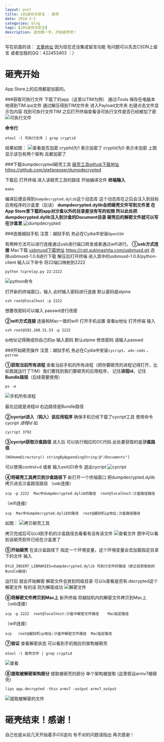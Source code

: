 ```yaml
---
layout: post
title: iOS逆向与安全 - 砸壳
date: 2018-3-2
categories: blog
tags: [iOS逆向与安全]
description: 逆向第一步，开始砸壳吧！
---
```


写在前面的话：
[文章地址](http://blog.csdn.net/boring_cat/article/details/79422086)
因为现在还没集成留言功能 有问题可以先去CSDN上留言 或者加我的QQ：422453403  ：）


# 砸壳开始
App Store上的应用都是加密的。

###获取可执行文件
下载了的app（这里以TIM为例） 通过iTools 保存在电脑本地得到TIM.ipa文件 通过解压得到TIM文件夹 进入Payload文件夹 右键点击文件显示包内容 找到可执行文件TIM 之后打开终端查看该可执行文件是否已经被加了密
![可执行文件](http://img.blog.csdn.net/20180302143737449?watermark/2/text/aHR0cDovL2Jsb2cuY3Nkbi5uZXQvYm9yaW5nX2NhdA==/font/5a6L5L2T/fontsize/400/fill/I0JBQkFCMA==/dissolve/70)

**命令行**
```
otool -l 可执行文件 | grep cryptid
```
结果如图：
![查看是否加密](http://img.blog.csdn.net/20180302143800872?watermark/2/text/aHR0cDovL2Jsb2cuY3Nkbi5uZXQvYm9yaW5nX2NhdA==/font/5a6L5L2T/fontsize/400/fill/I0JBQkFCMA==/dissolve/70)
cryptid为1  表示加密了  cryptid为0  表示未加密
上图显示该包有两个架构 且都加密了

###下载dumpdecrypted砸壳工具
[砸壳工具github下载地址](https://github.com/stefanesser/dumpdecrypted)
https://github.com/stefanesser/dumpdecrypted

下载后 打开终端 进入该砸壳工具的路径 开始编译文件
**终端输入**
```
make
```
编译后便会得到`dumpdecrypted.dylib`这个动态库 这个动态库在之后会注入到目标应用程序的沙盒里（后话） **dumpdecrypted.dylib会把砸壳文件写到文件里 在App Store里下载的app对沙盒以外的目录是没有写的权限 所以此处把dumpdecrypted.dylib注入到沙盒的Document目录 砸壳后的解密文件就可以写在沙盒里**
![dumpdecrypted](http://img.blog.csdn.net/20180302144812533?watermark/2/text/aHR0cDovL2Jsb2cuY3Nkbi5uZXQvYm9yaW5nX2NhdA==/font/5a6L5L2T/fontsize/400/fill/I0JBQkFCMA==/dissolve/70)


###连接越狱手机
注意：越狱手机 务必在Cydia中安装`OpenSSH`

有两种方法可以进行连接通过usb进行端口转发或者通过wifi进行。
**①usb方式连接**
Mac下载
[usbmuxd下载地址](https://cgit.sukimashita.com/usbmuxd.git)
https://cgit.sukimashita.com/usbmuxd.git
选择usbmuxd-1.0.8进行下载 解压后打开终端 进入其中的usbmuxd-1.0.8/python-client 输入以下命令 将22端口映射到2222
```
python tcprelay.py 22:2222
```
![python命令](http://img.blog.csdn.net/20180302150633851?watermark/2/text/aHR0cDovL2Jsb2cuY3Nkbi5uZXQvYm9yaW5nX2NhdA==/font/5a6L5L2T/fontsize/400/fill/I0JBQkFCMA==/dissolve/70)

打开新的终端窗口，输入 此时输入密码进行连接 默认密码是alpine
```
ssh root@localhost -p 2222
```
想要改密码可以输入 passwd进行改密

**②wifi方式连接**
连接和Mac一致的wifi 打开手机设置 查看ip地址
打开终端 输入
```
ssh root@192.168.31.53 -p 2222
```
ip地址记得换成你自己的ip
输入密码 默认alpine  修改密码 请输入passwd


###开始砸壳操作
注意：越狱手机 务必在Cydia中安装`cycript`、`adv-cmds` 、`pstree`

**①获取当前所有进程**
查看当前手机的所有进程（把你要砸壳的进程记得打开，比如我就运行了TIM）我们要找到我们要砸壳的应用程序， 记住**进程id**，记住**Bundle路径**（后续需要使用）
```
ps -e
```
![手机所有进程](http://img.blog.csdn.net/20180302151508637?watermark/2/text/aHR0cDovL2Jsb2cuY3Nkbi5uZXQvYm9yaW5nX2NhdA==/font/5a6L5L2T/fontsize/400/fill/I0JBQkFCMA==/dissolve/70)

最左边就是进程id  右边路径是Bundle路径

**②cycript进入（钩入）该应用程序**
确保手机已经下载了cycript工具 使用命令*cycript 进程id*
如
```
cycript 3792
```
**③cycript获取沙盒路径**
进入后 可以执行相应的OC代码 此处要获取的是**沙盒路径**
```
[NSHomeDirectory() stringByAppendingString:@"/Documents"]
```
可以使用control+d  或者 输入exit(0)命令 退出cycript
![cycript](http://img.blog.csdn.net/20180302152214168?watermark/2/text/aHR0cDovL2Jsb2cuY3Nkbi5uZXQvYm9yaW5nX2NhdA==/font/5a6L5L2T/fontsize/400/fill/I0JBQkFCMA==/dissolve/70)

**④将砸壳工具拷贝到沙盒路径下**
新打开一个终端窗口 把dumpdecrypted.dylib 拷贝进去沙盒路径路径
（usb连接）
```
scp -p 2222  Mac中dumpdecrypted.dylib的路径  root@localhost:沙盒路径路径
```
（wifi连接）
```
scp  Mac中dumpdecrypted.dylib的路径  root@越狱机ip地址:沙盒路径路径
```
如图：
![拷贝砸壳工具](http://img.blog.csdn.net/20180302152548292?watermark/2/text/aHR0cDovL2Jsb2cuY3Nkbi5uZXQvYm9yaW5nX2NhdA==/font/5a6L5L2T/fontsize/400/fill/I0JBQkFCMA==/dissolve/70)

拷贝完成后可以cd到手机的沙盒路径去看看有没有该文件
![查看文件](http://img.blog.csdn.net/20180302152720380?watermark/2/text/aHR0cDovL2Jsb2cuY3Nkbi5uZXQvYm9yaW5nX2NhdA==/font/5a6L5L2T/fontsize/400/fill/I0JBQkFCMA==/dissolve/70)
图中可以看到该砸壳软件已经在沙盒里了

**⑤开始砸壳**
在该沙盒路径下 指定一个环境变量，这个环境变量会去加载指定目录下的文件
输入
```
DYLD_INSERT_LIBRARIES=dumpdecrypted.dylib 可执行文件的路径（即之前获取到的Bundle路径）
```
运行后 就会开始解密 解密文件会放到同级目录 可以ls查看是否有.decrypted这个解密文件  有的话 则为解密成功
![解密文件](http://img.blog.csdn.net/20180302152945520?watermark/2/text/aHR0cDovL2Jsb2cuY3Nkbi5uZXQvYm9yaW5nX2NhdA==/font/5a6L5L2T/fontsize/400/fill/I0JBQkFCMA==/dissolve/70)

**⑥将解密文件拷贝到Mac上**
新开终端  将越狱机内的解密文件拷贝到Mac上
（usb连接）
```
scp -p 2222  root@localhost:沙盒中解密文件路径    Mac指定路径
```
（wifi连接）
```
scp   root@越狱机ip地址:沙盒中解密文件路径  Mac指定路径
```

**⑦验证**
查看解密状态 可以看到手机相应的架构被砸壳
```
otool -l 砸壳文件 | grep cryptid
```
![查看](http://img.blog.csdn.net/20180302153514116?watermark/2/text/aHR0cDovL2Jsb2cuY3Nkbi5uZXQvYm9yaW5nX2NhdA==/font/5a6L5L2T/fontsize/400/fill/I0JBQkFCMA==/dissolve/70)

**⑧提取被解密架构部分**
提取被砸壳的部分  单个架构被提取
(这里假设armv7被砸壳)
```
lipo app.decrypted -thin armv7 -output armv7_output
```
![提取被解密的文件](http://img.blog.csdn.net/20180302153525785?watermark/2/text/aHR0cDovL2Jsb2cuY3Nkbi5uZXQvYm9yaW5nX2NhdA==/font/5a6L5L2T/fontsize/400/fill/I0JBQkFCMA==/dissolve/70)


# 砸壳结束！感谢！


自己也是从前几天开始着手iOS逆向 有不对的问题请指出 再次感谢！













